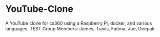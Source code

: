 # YouTube-Clone
A YouTube clone for cs360 using a Raspberry Pi, docker, and various languages.
TEST Group Members: James, Travis, Fatima, Joe, Deepak
